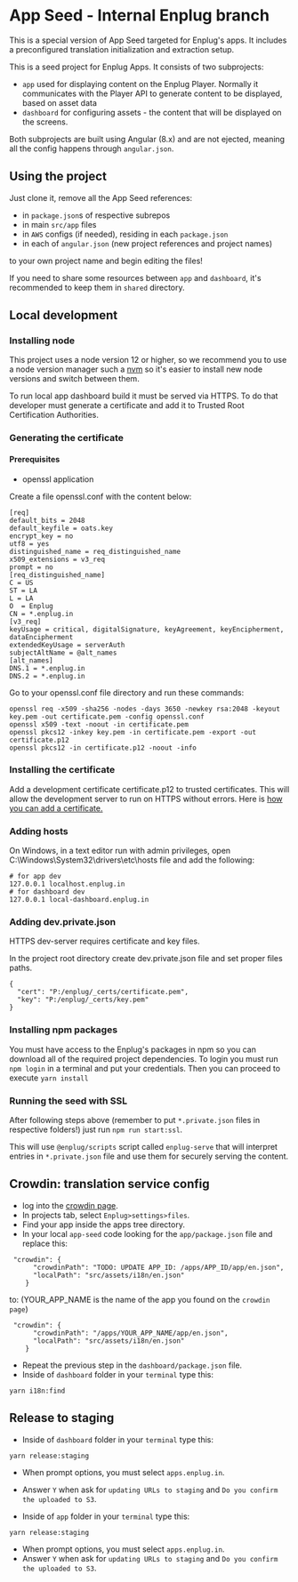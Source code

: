 # App Seed - Internal Enplug branch

This is a special version of App Seed targeted for Enplug's apps. It includes a preconfigured translation initialization and extraction setup.

This is a seed project for Enplug Apps. It consists of two subprojects:

- `app` used for displaying content on the Enplug Player. Normally it communicates with the Player API to generate content to be displayed, based on asset data
- `dashboard` for configuring assets - the content that will be displayed on the screens.

Both subprojects are built using Angular (8.x) and are not ejected, meaning all the config happens through `angular.json`.

## Using the project

Just clone it, remove all the App Seed references:

- in `package.json`s of respective subrepos
- in main `src/app` files
- in `AWS` configs (if needed), residing in each `package.json`
- in each of `angular.json` (new project references and project names)

to your own project name and begin editing the files!

If you need to share some resources between `app` and `dashboard`, it's recommended to keep them in `shared` directory.

## Local development
### Installing node
This project uses a node version 12 or higher, so we recommend you to use a node version manager such a [nvm](https://github.com/nvm-sh/nvm) so it's easier to install new node versions and switch between them. 

To run local app dashboard build it must be served via HTTPS. To do that developer must generate a certificate and add it to Trusted Root Certification Authorities.
### Generating the certificate
#### Prerequisites
* openssl application

Create a file openssl.conf with the content below:
```
[req]
default_bits = 2048
default_keyfile = oats.key
encrypt_key = no
utf8 = yes
distinguished_name = req_distinguished_name
x509_extensions = v3_req
prompt = no
[req_distinguished_name]
C = US
ST = LA
L = LA
O  = Enplug
CN = *.enplug.in
[v3_req]
keyUsage = critical, digitalSignature, keyAgreement, keyEncipherment, dataEncipherment
extendedKeyUsage = serverAuth
subjectAltName = @alt_names
[alt_names]
DNS.1 = *.enplug.in
DNS.2 = *.enplug.in
```

Go to your openssl.conf file directory and run these commands:
```
openssl req -x509 -sha256 -nodes -days 3650 -newkey rsa:2048 -keyout key.pem -out certificate.pem -config openssl.conf
openssl x509 -text -noout -in certificate.pem
openssl pkcs12 -inkey key.pem -in certificate.pem -export -out certificate.p12
openssl pkcs12 -in certificate.p12 -noout -info
```

### Installing the certificate
Add a development certificate certificate.p12 to trusted certificates. This will allow the development server to run on HTTPS without errors. Here is [how you can add a certificate.](https://docs.microsoft.com/en-us/previous-versions/windows/it-pro/windows-server-2008-R2-and-2008/cc754841(v=ws.11)?redirectedfrom=MSDN)

### Adding hosts
On Windows, in a text editor run with admin privileges, open C:\Windows\System32\drivers\etc\hosts file and add the following:
```
# for app dev
127.0.0.1 localhost.enplug.in
# for dashboard dev
127.0.0.1 local-dashboard.enplug.in
```

### Adding dev.private.json
HTTPS dev-server requires certificate and key files. 

In the project root directory create dev.private.json file and set proper files paths.
```
{
  "cert": "P:/enplug/_certs/certificate.pem",
  "key": "P:/enplug/_certs/key.pem"
}
```
### Installing npm packages
You must have access to the Enplug's packages in npm so you can download all of the required project dependencies. To login you must run `npm login` in a terminal and put your credentials. Then you can proceed to execute `yarn install`

### Running the seed with SSL

After following steps above (remember to put `*.private.json` files in respective folders!) just run `npm run start:ssl`. 

This will use `@enplug/scripts` script called `enplug-serve` that will interpret entries in `*.private.json` file and use them for securely serving the content.

## Crowdin: translation service config

- log into the [crowdin page](https://crowdin.com).
- In projects tab, select `Enplug>settings>files`. 
- Find your app inside the apps tree directory. 
- In your local `app-seed` code looking for the `app/package.json` file and replace this:

```
 "crowdin": {
      "crowdinPath": "TODO: UPDATE APP_ID: /apps/APP_ID/app/en.json",
      "localPath": "src/assets/i18n/en.json"
    }
```

to:
(YOUR_APP_NAME is the name of the app you found on the `crowdin page`)

```
 "crowdin": {
      "crowdinPath": "/apps/YOUR_APP_NAME/app/en.json",
      "localPath": "src/assets/i18n/en.json"
    }
```
- Repeat the previous step in the `dashboard/package.json` file.
- Inside of `dashboard` folder in your `terminal` type this:
```
yarn i18n:find
```

## Release to staging

- Inside of `dashboard` folder in your `terminal` type this:
```
yarn release:staging
```
- When prompt options, you must select `apps.enplug.in`.
- Answer `Y` when ask for `updating URLs to staging` and `Do you confirm the uploaded to S3`.

- Inside of `app` folder in your `terminal` type this:
```
yarn release:staging
```
- When prompt options, you must select `apps.enplug.in`.
- Answer `Y` when ask for `updating URLs to staging` and `Do you confirm the uploaded to S3`.
